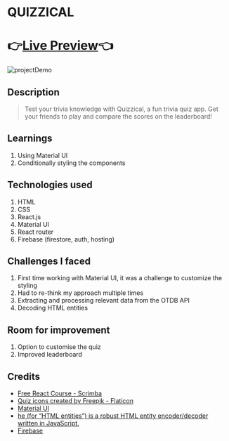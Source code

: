 # QUIZZICAL
# 👉[Live Preview](https://quizzical-37f30.web.app/)👈
![projectDemo](https://media.giphy.com/media/2ojJUhXk5kN9ottaAl/giphy.gif)

## Description
> Test your trivia knowledge with Quizzical, a fun trivia quiz app. Get your friends to play and compare the scores on the leaderboard! 

## Learnings
1. Using Material UI 
2. Conditionally styling the components

## Technologies used
1. HTML
2. CSS
3. React.js
4. Material UI
5. React router
6. Firebase (firestore, auth, hosting)

## Challenges I faced
1. First time working with Material UI, it was a challenge to customize the styling
2. Had to re-think my approach multiple times
3. Extracting and processing relevant data from the OTDB API
4. Decoding HTML entities

## Room for improvement
1. Option to customise the quiz
2. Improved leaderboard



## Credits
* <a href="https://scrimba.com/learn/learnreact" title="scrimba-react-course">Free React Course - Scrimba</a>
* <a href="https://www.flaticon.com/free-icons/quiz" title="quiz icons">Quiz icons created by Freepik - Flaticon</a>
* <a href="https://mui.com/" title="material-ui">Material UI</a>
* <a href="https://www.npmjs.com/package/he" title="html-encoder">he (for “HTML entities”) is a robust HTML entity encoder/decoder written in JavaScript.</a>
* <a href="https://firebase.google.com/" title="firebase">Firebase</a>
